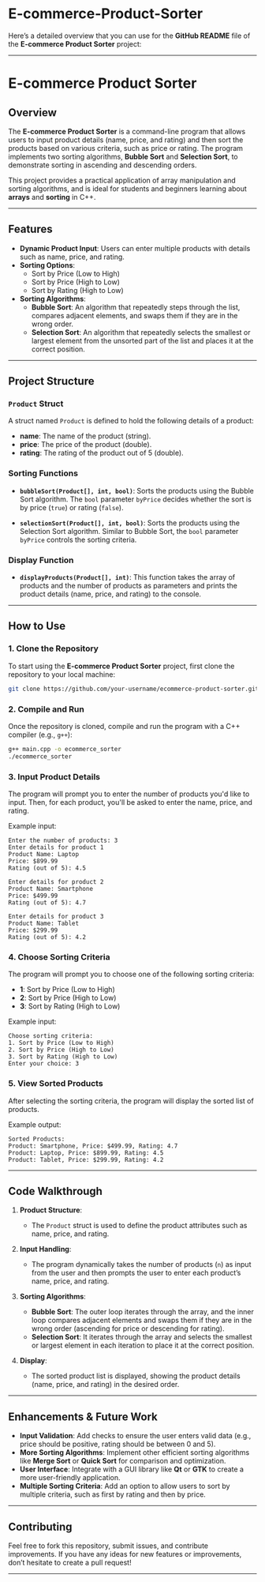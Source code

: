 # E-commerce-Product-Sorter
Here’s a detailed overview that you can use for the **GitHub README** file of the **E-commerce Product Sorter** project:

---

# E-commerce Product Sorter

## Overview

The **E-commerce Product Sorter** is a command-line program that allows users to input product details (name, price, and rating) and then sort the products based on various criteria, such as price or rating. The program implements two sorting algorithms, **Bubble Sort** and **Selection Sort**, to demonstrate sorting in ascending and descending orders. 

This project provides a practical application of array manipulation and sorting algorithms, and is ideal for students and beginners learning about **arrays** and **sorting** in C++.

---

## Features

- **Dynamic Product Input**: Users can enter multiple products with details such as name, price, and rating.
- **Sorting Options**: 
  - Sort by Price (Low to High)
  - Sort by Price (High to Low)
  - Sort by Rating (High to Low)
- **Sorting Algorithms**:
  - **Bubble Sort**: An algorithm that repeatedly steps through the list, compares adjacent elements, and swaps them if they are in the wrong order.
  - **Selection Sort**: An algorithm that repeatedly selects the smallest or largest element from the unsorted part of the list and places it at the correct position.

---

## Project Structure

### `Product` Struct
A struct named `Product` is defined to hold the following details of a product:
- **name**: The name of the product (string).
- **price**: The price of the product (double).
- **rating**: The rating of the product out of 5 (double).

### Sorting Functions

- **`bubbleSort(Product[], int, bool)`**: 
  Sorts the products using the Bubble Sort algorithm. The `bool` parameter `byPrice` decides whether the sort is by price (`true`) or rating (`false`).

- **`selectionSort(Product[], int, bool)`**: 
  Sorts the products using the Selection Sort algorithm. Similar to Bubble Sort, the `bool` parameter `byPrice` controls the sorting criteria.

### Display Function

- **`displayProducts(Product[], int)`**: 
  This function takes the array of products and the number of products as parameters and prints the product details (name, price, and rating) to the console.

---

## How to Use

### 1. Clone the Repository

To start using the **E-commerce Product Sorter** project, first clone the repository to your local machine:

```bash
git clone https://github.com/your-username/ecommerce-product-sorter.git
```

### 2. Compile and Run

Once the repository is cloned, compile and run the program with a C++ compiler (e.g., `g++`):

```bash
g++ main.cpp -o ecommerce_sorter
./ecommerce_sorter
```

### 3. Input Product Details

The program will prompt you to enter the number of products you'd like to input. Then, for each product, you'll be asked to enter the name, price, and rating. 

Example input:
```
Enter the number of products: 3
Enter details for product 1
Product Name: Laptop
Price: $899.99
Rating (out of 5): 4.5

Enter details for product 2
Product Name: Smartphone
Price: $499.99
Rating (out of 5): 4.7

Enter details for product 3
Product Name: Tablet
Price: $299.99
Rating (out of 5): 4.2
```

### 4. Choose Sorting Criteria

The program will prompt you to choose one of the following sorting criteria:
- **1**: Sort by Price (Low to High)
- **2**: Sort by Price (High to Low)
- **3**: Sort by Rating (High to Low)

Example input:
```
Choose sorting criteria:
1. Sort by Price (Low to High)
2. Sort by Price (High to Low)
3. Sort by Rating (High to Low)
Enter your choice: 3
```

### 5. View Sorted Products

After selecting the sorting criteria, the program will display the sorted list of products.

Example output:
```
Sorted Products:
Product: Smartphone, Price: $499.99, Rating: 4.7
Product: Laptop, Price: $899.99, Rating: 4.5
Product: Tablet, Price: $299.99, Rating: 4.2
```

---

## Code Walkthrough

1. **Product Structure**:
   - The `Product` struct is used to define the product attributes such as name, price, and rating.
   
2. **Input Handling**:
   - The program dynamically takes the number of products (`n`) as input from the user and then prompts the user to enter each product’s name, price, and rating.
   
3. **Sorting Algorithms**:
   - **Bubble Sort**: The outer loop iterates through the array, and the inner loop compares adjacent elements and swaps them if they are in the wrong order (ascending for price or descending for rating).
   - **Selection Sort**: It iterates through the array and selects the smallest or largest element in each iteration to place it at the correct position.

4. **Display**:
   - The sorted product list is displayed, showing the product details (name, price, and rating) in the desired order.

---

## Enhancements & Future Work

- **Input Validation**: Add checks to ensure the user enters valid data (e.g., price should be positive, rating should be between 0 and 5).
- **More Sorting Algorithms**: Implement other efficient sorting algorithms like **Merge Sort** or **Quick Sort** for comparison and optimization.
- **User Interface**: Integrate with a GUI library like **Qt** or **GTK** to create a more user-friendly application.
- **Multiple Sorting Criteria**: Add an option to allow users to sort by multiple criteria, such as first by rating and then by price.

---

## Contributing

Feel free to fork this repository, submit issues, and contribute improvements. If you have any ideas for new features or improvements, don’t hesitate to create a pull request!

---
